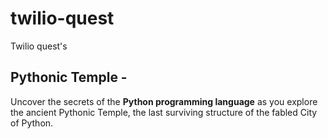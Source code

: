 # twilio-quest
Twilio quest's

## Pythonic Temple -
Uncover the secrets of the **Python programming language** as you explore the ancient Pythonic Temple, the last surviving structure of the fabled City of Python.